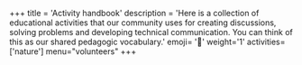 +++
title = 'Activity handbook'
description = 'Here is a collection of educational activities that our community uses for creating discussions, solving problems and developing technical communication. You can think of this as our shared pedagogic vocabulary.'
emoji= '🧰'
weight='1'
activities=['nature']
menu="volunteers"
+++
